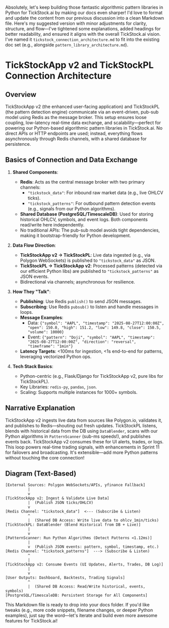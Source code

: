 Absolutely, let's keep building those fantastic algorithmic pattern libraries in Python for TickStock.ai by making our docs even sharper! I'd love to format and update the content from our previous discussion into a clean Markdown file. Here's my suggested version with minor adjustments for clarity, structure, and flow—I've tightened some explanations, added headings for better readability, and ensured it aligns with the overall TickStock.ai vision. I've named it `tickstock_connection_architecture.md` to fit into the existing doc set (e.g., alongside `pattern_library_architecture.md`).

# TickStockApp v2 and TickStockPL Connection Architecture

## Overview
TickStockApp v2 (the enhanced user-facing application) and TickStockPL (the pattern detection engine) communicate via an event-driven, pub-sub model using Redis as the message broker. This setup ensures loose coupling, low-latency real-time data exchange, and scalability—perfect for powering our Python-based algorithmic pattern libraries in TickStock.ai. No direct APIs or HTTP endpoints are used; instead, everything flows asynchronously through Redis channels, with a shared database for persistence.

## Basics of Connection and Data Exchange
1. **Shared Components**:
   - **Redis**: Acts as the central message broker with two primary channels:
     - `"tickstock_data"`: For inbound raw market data (e.g., live OHLCV ticks).
     - `"tickstock_patterns"`: For outbound pattern detection events (e.g., signals from our Python algorithms).
   - **Shared Database (PostgreSQL/TimescaleDB)**: Used for storing historical OHLCV, symbols, and event logs. Both components read/write here independently.
   - No traditional APIs: The pub-sub model avoids tight dependencies, making it bootstrap-friendly for Python development.

2. **Data Flow Direction**:
   - **TickStockApp v2 → TickStockPL**: Live data ingested (e.g., via Polygon WebSockets) is published to `"tickstock_data"` as JSON.
   - **TickStockPL → TickStockApp v2**: Processed patterns (detected via our efficient Python libs) are published to `"tickstock_patterns"` as JSON events.
   - Bidirectional via channels; asynchronous for resilience.

3. **How They "Talk"**:
   - **Publishing**: Use Redis `publish()` to send JSON messages.
   - **Subscribing**: Use Redis `pubsub()` to listen and handle messages in loops.
   - **Message Examples**:
     - Data: `{"symbol": "AAPL", "timestamp": "2025-08-27T12:00:00Z", "open": 150.0, "high": 151.2, "low": 149.8, "close": 150.5, "volume": 10000}`
     - Event: `{"pattern": "Doji", "symbol": "AAPL", "timestamp": "2025-08-27T12:00:00Z", "direction": "reversal", "timeframe": "1min"}`
   - **Latency Targets**: <100ms for ingestion, <1s end-to-end for patterns, leveraging vectorized Python ops.

4. **Tech Stack Basics**:
   - Python-centric (e.g., Flask/Django for TickStockApp v2, pure libs for TickStockPL).
   - Key Libraries: `redis-py`, `pandas`, `json`.
   - Scaling: Supports multiple instances for 1000+ symbols.

## Narrative Explanation
TickStockApp v2 ingests live data from sources like Polygon.io, validates it, and publishes to Redis—shouting out fresh updates. TickStockPL listens, blends with historical data from the DB using `DataBlender`, scans with our Python algorithms in `PatternScanner` (sub-ms speeds!), and publishes events back. TickStockApp v2 consumes these for UI alerts, trades, or logs. This loop powers real-time trading signals, with enhancements in Sprint 11 for failovers and broadcasting. It's extensible—add more Python patterns without touching the core connection!

## Diagram (Text-Based)
```
[External Sources: Polygon WebSockets/APIs, yfinance Fallback]
          |
          v
[TickStockApp v2: Ingest & Validate Live Data]
          |  (Publish JSON ticks/OHLCV)
          v
[Redis Channel: "tickstock_data"]  <--- (Subscribe & Listen)
          ^
          |  (Shared DB Access: Write live data to ohlcv_1min/ticks)
[TickStockPL: DataBlender (Blend Historical from DB + Live)]
          |
          v
[PatternScanner: Run Python Algorithms (Detect Patterns <1.12ms)]
          |
          v  (Publish JSON events: pattern, symbol, timestamp, etc.)
[Redis Channel: "tickstock_patterns"]  ---> (Subscribe & Listen)
          ^
          |
[TickStockApp v2: Consume Events (UI Updates, Alerts, Trades, DB Log)]
          |
          v
[User Outputs: Dashboard, Backtests, Trading Signals]
          ^
          |  (Shared DB Access: Read/Write historical, events, symbols)
[PostgreSQL/TimescaleDB: Persistent Storage for All Components]
```

This Markdown file is ready to drop into your docs folder. If you'd like tweaks (e.g., more code snippets, filename changes, or deeper Python examples), just say the word—let's iterate and build even more awesome features for TickStock.ai!